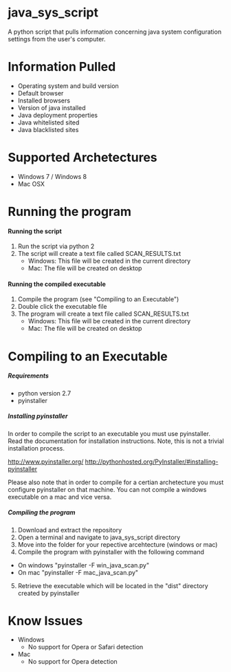 # java_sys_script

A python script that pulls information concerning java system configuration settings from the user's computer.

# Information Pulled

* Operating system and build version
* Default browser
* Installed browsers
* Version of java installed
* Java deployment properties
* Java whitelisted sited
* Java blacklisted sites

# Supported Archetectures 

* Windows 7 / Windows 8
* Mac OSX

# Running the program

#### Running the script

1. Run the script via python 2
2. The script will create a text file called SCAN_RESULTS.txt
    * Windows: This file will be created in the current directory
    * Mac: The file will be created on desktop

#### Running the compiled executable

1. Compile the program (see "Compiling to an Executable")
2. Double click the executable file
2. The program will create a text file called SCAN_RESULTS.txt
    * Windows: This file will be created in the current directory
    * Mac: The file will be created on desktop

# Compiling to an Executable

##### Requirements

* python version 2.7
* pyinstaller

##### Installing pyinstaller

In order to compile the script to an executable you must use pyinstaller.
Read the documentation for installation instructions. Note, this is not a trivial installation process.

http://www.pyinstaller.org/
http://pythonhosted.org/PyInstaller/#installing-pyinstaller

Please also note that in order to compile for a certian archetecture you must configure pyinstaller on that machine.
You can not compile a windows executable on a mac and vice versa.

##### Compiling the program

1. Download and extract the repository
2. Open a terminal and navigate to java_sys_script directory
3. Move into the folder for your repective arcehtecture (windows or mac)
4. Compile the program with pyinstaller with the following command
  * On windows "pyinstaller -F win_java_scan.py"
  * On mac "pyinstaller -F mac_java_scan.py"
5. Retrieve the executable which will be located in the "dist" directory created by pyinstaller

# Know Issues

* Windows
  * No support for Opera or Safari detection
* Mac
  * No support for Opera detection
